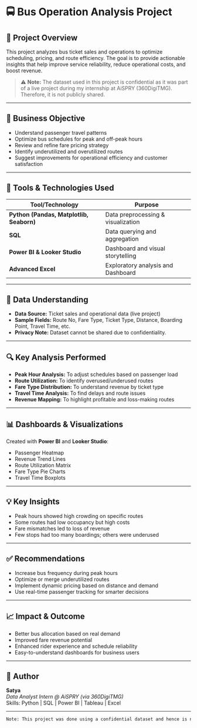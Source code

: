 # 🚍 Bus Operation Analysis Project

## 📌 Project Overview

This project analyzes bus ticket sales and operations to optimize scheduling, pricing, and route efficiency. The goal is to provide actionable insights that help improve service reliability, reduce operational costs, and boost revenue. 

> ⚠️ **Note:** The dataset used in this project is confidential as it was part of a live project during my internship at AiSPRY (360DigiTMG). Therefore, it is not publicly shared.

---

## 🎯 Business Objective

- Understand passenger travel patterns
- Optimize bus schedules for peak and off-peak hours
- Review and refine fare pricing strategy
- Identify underutilized and overutilized routes
- Suggest improvements for operational efficiency and customer satisfaction

---

## 🧰 Tools & Technologies Used

| Tool/Technology          | Purpose                                            |
|--------------------------|----------------------------------------------------|
| **Python (Pandas, Matplotlib, Seaborn)** | Data preprocessing & visualization |
| **SQL**                  | Data querying and aggregation                      |
| **Power BI & Looker Studio** | Dashboard and visual storytelling              |
| **Advanced Excel**       | Exploratory analysis and Dashboard                 |

---

## 🧪 Data Understanding

- **Data Source:** Ticket sales and operational data (live project)
- **Sample Fields:** Route No, Fare Type, Ticket Type, Distance, Boarding Point, Travel Time, etc.
- **Privacy Note:** Dataset cannot be shared due to confidentiality.

---

## 🔍 Key Analysis Performed

- **Peak Hour Analysis:** To adjust schedules based on passenger load
- **Route Utilization:** To identify overused/underused routes
- **Fare Type Distribution:** To understand revenue by ticket type
- **Travel Time Analysis:** To find delays and route issues
- **Revenue Mapping:** To highlight profitable and loss-making routes

---

## 📊 Dashboards & Visualizations

Created with **Power BI** and **Looker Studio**:

- Passenger Heatmap
- Revenue Trend Lines
- Route Utilization Matrix
- Fare Type Pie Charts
- Travel Time Boxplots

---

## 💡 Key Insights

- Peak hours showed high crowding on specific routes
- Some routes had low occupancy but high costs
- Fare mismatches led to loss of revenue
- Few stops had too many boardings; others were underused

---

## ✅ Recommendations

- Increase bus frequency during peak hours
- Optimize or merge underutilized routes
- Implement dynamic pricing based on distance and demand
- Use real-time passenger tracking for smarter decisions

---

## 📈 Impact & Outcome

- Better bus allocation based on real demand
- Improved fare revenue potential
- Enhanced rider experience and schedule reliability
- Easy-to-understand dashboards for business users

---

## 👤 Author

**Satya**  
*Data Analyst Intern @ AiSPRY (via 360DigiTMG)*  
Skills: Python | SQL | Power BI | Tableau | Excel

---

```bash
Note: This project was done using a confidential dataset and hence is not reproducible with public data.
```
